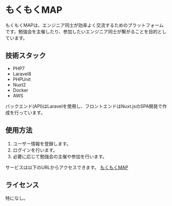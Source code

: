 # もくもくMAP

もくもくMAPは、エンジニア同士が効率よく交流するためのプラットフォームです。勉強会を主催したり、参加したいエンジニア同士が繋がることを目的としています。

## 技術スタック

- PHP7
- Laravel8
- PHPUnit
- Nuxt2
- Docker
- AWS

バックエンド(API)はLaravelを使用し、フロントエンドはNuxt.jsのSPA開発で作成を行っています。

## 使用方法

1. ユーザー情報を登録します。
2. ログインを行います。
3. 必要に応じて勉強会の主催や参加を行います。

サービスは以下のURLからアクセスできます。
[もくもくMAP](https://service.mokumoku-map.com)

## ライセンス

特になし。


